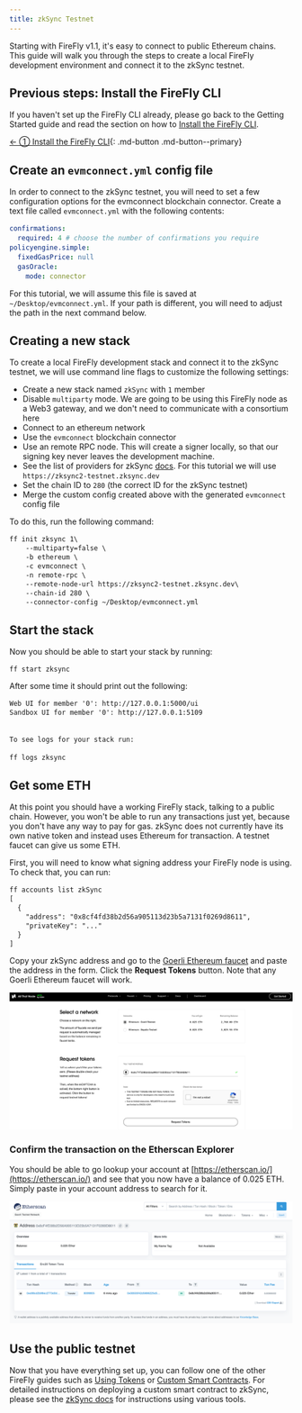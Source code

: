 ```yaml
---
title: zkSync Testnet
---
```


Starting with FireFly v1.1, it's easy to connect to public Ethereum chains. This guide will walk you through the steps to create a local FireFly development environment and connect it to the zkSync testnet.

## Previous steps: Install the FireFly CLI

If you haven't set up the FireFly CLI already, please go back to the Getting Started guide and read the section on how to [Install the FireFly CLI](../../gettingstarted/firefly_cli.md).

[← ① Install the FireFly CLI](../../gettingstarted/firefly_cli.md){: .md-button .md-button--primary}

## Create an `evmconnect.yml` config file

In order to connect to the zkSync testnet, you will need to set a few configuration options for the evmconnect blockchain connector. Create a text file called `evmconnect.yml` with the following contents:

```yml
confirmations:
  required: 4 # choose the number of confirmations you require
policyengine.simple:
  fixedGasPrice: null
  gasOracle:
    mode: connector
```

For this tutorial, we will assume this file is saved at `~/Desktop/evmconnect.yml`. If your path is different, you will need to adjust the path in the next command below.

## Creating a new stack

To create a local FireFly development stack and connect it to the zkSync testnet, we will use command line flags to customize the following settings:

- Create a new stack named `zkSync` with `1` member
- Disable `multiparty` mode. We are going to be using this FireFly node as a Web3 gateway, and we don't need to communicate with a consortium here
- Connect to an ethereum network
- Use the `evmconnect` blockchain connector
- Use an remote RPC node. This will create a signer locally, so that our signing key never leaves the development machine.
- See the list of providers for zkSync [docs](https://v2-docs.zksync.io/dev/fundamentals/testnet.md). For this tutorial we will use `https://zksync2-testnet.zksync.dev`
- Set the chain ID to `280` (the correct ID for the zkSync testnet)
- Merge the custom config created above with the generated `evmconnect` config file

To do this, run the following command:

```
ff init zksync 1\
    --multiparty=false \
    -b ethereum \
    -c evmconnect \
    -n remote-rpc \
    --remote-node-url https://zksync2-testnet.zksync.dev\
    --chain-id 280 \
    --connector-config ~/Desktop/evmconnect.yml
```

## Start the stack

Now you should be able to start your stack by running:

```
ff start zksync
```

After some time it should print out the following:

```
Web UI for member '0': http://127.0.0.1:5000/ui
Sandbox UI for member '0': http://127.0.0.1:5109


To see logs for your stack run:

ff logs zksync
```

## Get some ETH

At this point you should have a working FireFly stack, talking to a public chain. However, you won't be able to run any transactions just yet, because you don't have any way to pay for gas. zkSync does not currently have its own native token and instead uses Ethereum for transaction. A testnet faucet can give us some ETH.

First, you will need to know what signing address your FireFly node is using. To check that, you can run:

```
ff accounts list zkSync
[
  {
    "address": "0x8cf4fd38b2d56a905113d23b5a7131f0269d8611",
    "privateKey": "..."
  }
]
```

Copy your zkSync address and go to the [Goerli Ethereum faucet](https://www.allthatnode.com/faucet/ethereum.dsrv) and paste the address in the form. Click the **Request Tokens** button. Note that any Goerli Ethereum faucet will work.

![Goerli Faucet](images/zksync_faucet.png)

### Confirm the transaction on the Etherscan Explorer

You should be able to go lookup your account at [https://etherscan.io/](https://etherscan.io/) and see that you now have a balance of 0.025 ETH. Simply paste in your account address to search for it.

![Etherscan](images/zksync_explorer.png)

## Use the public testnet

Now that you have everything set up, you can follow one of the other FireFly guides such as [Using Tokens](../tokens/index.md) or [Custom Smart Contracts](../custom_contracts/ethereum.md). For detailed instructions on deploying a custom smart contract to zkSync, please see the [zkSync docs](https://docs.zksync.io/dev/contracts/) for instructions using various tools.
